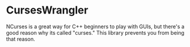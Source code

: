 # CursesWrangler
NCurses is a great way for C++ beginners to play with GUIs, but there's a good reason why its called "curses." This library prevents you from being that reason.
